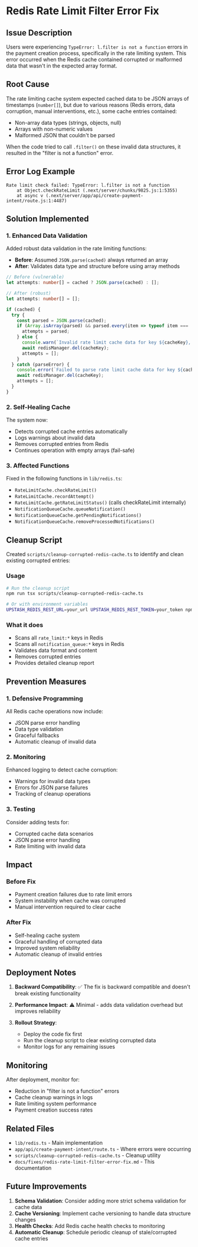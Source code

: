 # Redis Rate Limit Filter Error Fix

## Issue Description

Users were experiencing `TypeError: l.filter is not a function` errors in the payment creation process, specifically in the rate limiting system. This error occurred when the Redis cache contained corrupted or malformed data that wasn't in the expected array format.

## Root Cause

The rate limiting cache system expected cached data to be JSON arrays of timestamps (`number[]`), but due to various reasons (Redis errors, data corruption, manual interventions, etc.), some cache entries contained:

- Non-array data types (strings, objects, null)
- Arrays with non-numeric values
- Malformed JSON that couldn't be parsed

When the code tried to call `.filter()` on these invalid data structures, it resulted in the "filter is not a function" error.

## Error Log Example

```
Rate limit check failed: TypeError: l.filter is not a function
    at Object.checkRateLimit (.next/server/chunks/9825.js:1:5355)
    at async v (.next/server/app/api/create-payment-intent/route.js:1:4487)
```

## Solution Implemented

### 1. Enhanced Data Validation

Added robust data validation in the rate limiting functions:

- **Before**: Assumed `JSON.parse(cached)` always returned an array
- **After**: Validates data type and structure before using array methods

```typescript
// Before (vulnerable)
let attempts: number[] = cached ? JSON.parse(cached) : [];

// After (robust)
let attempts: number[] = [];

if (cached) {
  try {
    const parsed = JSON.parse(cached);
    if (Array.isArray(parsed) && parsed.every(item => typeof item === 'number')) {
      attempts = parsed;
    } else {
      console.warn(`Invalid rate limit cache data for key ${cacheKey}, resetting:`, parsed);
      await redisManager.del(cacheKey);
      attempts = [];
    }
  } catch (parseError) {
    console.error(`Failed to parse rate limit cache data for key ${cacheKey}:`, parseError);
    await redisManager.del(cacheKey);
    attempts = [];
  }
}
```

### 2. Self-Healing Cache

The system now:

- Detects corrupted cache entries automatically
- Logs warnings about invalid data
- Removes corrupted entries from Redis
- Continues operation with empty arrays (fail-safe)

### 3. Affected Functions

Fixed in the following functions in `lib/redis.ts`:

- `RateLimitCache.checkRateLimit()`
- `RateLimitCache.recordAttempt()`
- `RateLimitCache.getRateLimitStatus()` (calls checkRateLimit internally)
- `NotificationQueueCache.queueNotification()`
- `NotificationQueueCache.getPendingNotifications()`
- `NotificationQueueCache.removeProcessedNotifications()`

## Cleanup Script

Created `scripts/cleanup-corrupted-redis-cache.ts` to identify and clean existing corrupted entries:

### Usage

```bash
# Run the cleanup script
npm run tsx scripts/cleanup-corrupted-redis-cache.ts

# Or with environment variables
UPSTASH_REDIS_REST_URL=your_url UPSTASH_REDIS_REST_TOKEN=your_token npm run tsx scripts/cleanup-corrupted-redis-cache.ts
```

### What it does

- Scans all `rate_limit:*` keys in Redis
- Scans all `notification_queue:*` keys in Redis
- Validates data format and content
- Removes corrupted entries
- Provides detailed cleanup report

## Prevention Measures

### 1. Defensive Programming

All Redis cache operations now include:

- JSON parse error handling
- Data type validation
- Graceful fallbacks
- Automatic cleanup of invalid data

### 2. Monitoring

Enhanced logging to detect cache corruption:

- Warnings for invalid data types
- Errors for JSON parse failures
- Tracking of cleanup operations

### 3. Testing

Consider adding tests for:

- Corrupted cache data scenarios
- JSON parse error handling
- Rate limiting with invalid data

## Impact

### Before Fix

- Payment creation failures due to rate limit errors
- System instability when cache was corrupted
- Manual intervention required to clear cache

### After Fix

- Self-healing cache system
- Graceful handling of corrupted data
- Improved system reliability
- Automatic cleanup of invalid entries

## Deployment Notes

1. **Backward Compatibility**: ✅ The fix is backward compatible and doesn't break existing functionality

2. **Performance Impact**: ⚠️ Minimal - adds data validation overhead but improves reliability

3. **Rollout Strategy**:
   - Deploy the code fix first
   - Run the cleanup script to clear existing corrupted data
   - Monitor logs for any remaining issues

## Monitoring

After deployment, monitor for:

- Reduction in "filter is not a function" errors
- Cache cleanup warnings in logs
- Rate limiting system performance
- Payment creation success rates

## Related Files

- `lib/redis.ts` - Main implementation
- `app/api/create-payment-intent/route.ts` - Where errors were occurring
- `scripts/cleanup-corrupted-redis-cache.ts` - Cleanup utility
- `docs/fixes/redis-rate-limit-filter-error-fix.md` - This documentation

## Future Improvements

1. **Schema Validation**: Consider adding more strict schema validation for cache data
2. **Cache Versioning**: Implement cache versioning to handle data structure changes
3. **Health Checks**: Add Redis cache health checks to monitoring
4. **Automatic Cleanup**: Schedule periodic cleanup of stale/corrupted cache entries
